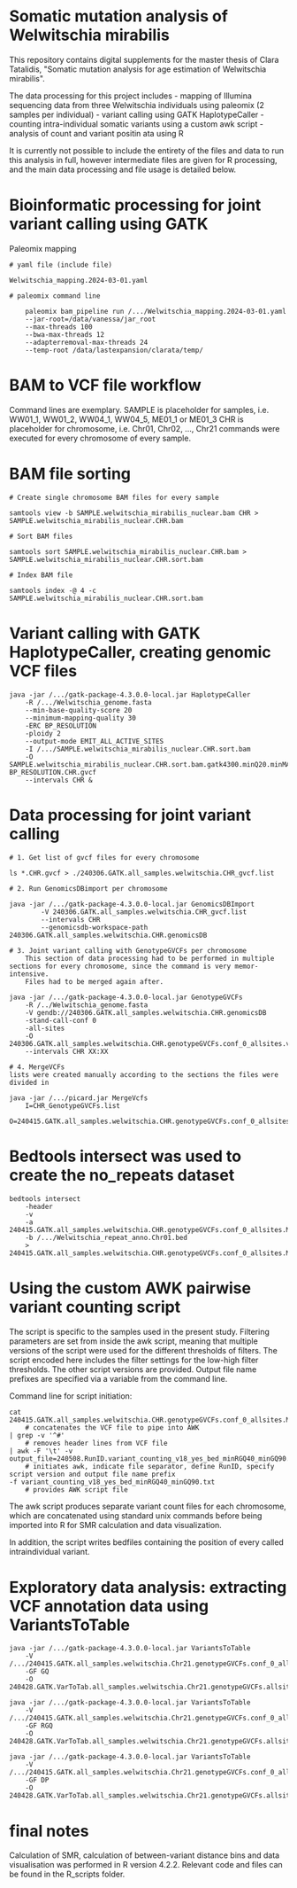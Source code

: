 # Somatic mutation analysis of Welwitschia mirabilis
This repository contains digital supplements for the master thesis of Clara Tatalidis, "Somatic mutation analysis for age estimation of Welwitschia mirabilis".

The data processing for this project includes
	- mapping of Illumina sequencing data from three Welwitschia individuals using paleomix (2 samples per individual)
 	- variant calling using GATK HaplotypeCaller
  	- counting intra-individual somatic variants using a custom awk script
   	- analysis of count and variant positin ata using R
    
It is currently not possible to include the entirety of the files and data to run this analysis in full, however intermediate files are given for R processing, and the main data processing and file usage is detailed below.

# Bioinformatic processing for joint variant calling using GATK

Paleomix mapping

	# yaml file (include file)
	
	Welwitschia_mapping.2024-03-01.yaml	
	
	# paleomix command line
	
		paleomix bam_pipeline run /.../Welwitschia_mapping.2024-03-01.yaml 
		--jar-root=/data/vanessa/jar_root 
		--max-threads 100 
		--bwa-max-threads 12 
		--adapterremoval-max-threads 24
		--temp-root /data/lastexpansion/clarata/temp/

# BAM to VCF file workflow
Command lines are exemplary.
SAMPLE is placeholder for samples, i.e. WW01_1, WW01_2, WW04_1, WW04_5, ME01_1 or ME01_3
CHR is placeholder for chromosome, i.e. Chr01, Chr02, ..., Chr21
commands were executed for every chromosome of every sample.


# BAM file sorting 
	# Create single chromosome BAM files for every sample
	
	samtools view -b SAMPLE.welwitschia_mirabilis_nuclear.bam CHR > SAMPLE.welwitschia_mirabilis_nuclear.CHR.bam
		
	# Sort BAM files
	
	samtools sort SAMPLE.welwitschia_mirabilis_nuclear.CHR.bam > SAMPLE.welwitschia_mirabilis_nuclear.CHR.sort.bam 
	
	# Index BAM file 
	
	samtools index -@ 4 -c SAMPLE.welwitschia_mirabilis_nuclear.CHR.sort.bam 
	
	
# Variant calling with GATK HaplotypeCaller, creating genomic VCF files
	
	java -jar /.../gatk-package-4.3.0.0-local.jar HaplotypeCaller 
		-R /.../Welwitschia_genome.fasta 
		--min-base-quality-score 20 
		--minimum-mapping-quality 30 
		-ERC BP_RESOLUTION 
		-ploidy 2 
		--output-mode EMIT_ALL_ACTIVE_SITES 
		-I /.../SAMPLE.welwitschia_mirabilis_nuclear.CHR.sort.bam 
		-O SAMPLE.welwitschia_mirabilis_nuclear.CHR.sort.bam.gatk4300.minQ20.minMAPQ30.ERC-BP_RESOLUTION.CHR.gvcf 
		--intervals CHR &
		
# Data processing for joint variant calling

	# 1. Get list of gvcf files for every chromosome
	
	ls *.CHR.gvcf > ./240306.GATK.all_samples.welwitschia.CHR_gvcf.list
		
	# 2. Run GenomicsDBimport per chromosome
	
	java -jar /.../gatk-package-4.3.0.0-local.jar GenomicsDBImport 
			-V 240306.GATK.all_samples.welwitschia.CHR_gvcf.list 
			--intervals CHR 
			--genomicsdb-workspace-path 240306.GATK.all_samples.welwitschia.CHR.genomicsDB 
			
	# 3. Joint variant calling with GenotypeGVCFs per chromosome
		This section of data processing had to be performed in multiple sections for every chromosome, since the command is very memor-intensive. 
		Files had to be merged again after.
	
	java -jar /.../gatk-package-4.3.0.0-local.jar GenotypeGVCFs 
		-R /../Welwitschia_genome.fasta
		-V gendb://240306.GATK.all_samples.welwitschia.CHR.genomicsDB 
		-stand-call-conf 0 
		-all-sites 
		-O 240306.GATK.all_samples.welwitschia.CHR.genotypeGVCFs.conf_0_allsites.vcf 
		--intervals CHR XX:XX
		
	# 4. MergeVCFs
	lists were created manually according to the sections the files were divided in
		
	java -jar /.../picard.jar MergeVcfs 
		I=CHR_GenotypeGVCFs.list 
		O=240415.GATK.all_samples.welwitschia.CHR.genotypeGVCFs.conf_0_allsites.MergeVcfs.vcf 
		
# Bedtools intersect was used to create the no_repeats dataset
	
	bedtools intersect 
		-header 
		-v 
		-a 240415.GATK.all_samples.welwitschia.CHR.genotypeGVCFs.conf_0_allsites.MergeVcfs.vcf 
		-b /.../Welwitschia_repeat_anno.Chr01.bed  
		> 240415.GATK.all_samples.welwitschia.CHR.genotypeGVCFs.conf_0_allsites.MergeVcfs.no_repeats.vcf 
		
# Using the custom AWK pairwise variant counting script
The script is specific to the samples used in the present study.
Filtering parameters are set from inside the awk script, meaning that multiple versions of the script were used for the different thresholds of filters.
The script encoded here includes the filter settings for the low-high filter thresholds. The other script versions are provided.
Output file name prefixes are specified via a variable from the command line.
	
	
Command line for script initiation:

	cat 240415.GATK.all_samples.welwitschia.CHR.genotypeGVCFs.conf_0_allsites.MergeVcfs.vcf 
		# concatenates the VCF file to pipe into AWK
	| grep -v '^#' 
		# removes header lines from VCF file
	| awk -F '\t' -v output_file=240508.RunID.variant_counting_v18_yes_bed_minRGQ40_minGQ90.CHR.allsites 
		# initiates awk, indicate file separator, define RunID, specify script version and output file name prefix
	-f variant_counting_v18_yes_bed_minRGQ40_minGQ90.txt 
		# provides AWK script file
	

The awk script produces separate variant count files for each chromosome, which are concatenated using standard unix commands before being imported into R for SMR calculation and data visualization.

In addition, the script writes bedfiles containing the position of every called intraindividual variant.


# Exploratory data analysis: extracting VCF annotation data using VariantsToTable

	java -jar /.../gatk-package-4.3.0.0-local.jar VariantsToTable 
		-V /.../240415.GATK.all_samples.welwitschia.Chr21.genotypeGVCFs.conf_0_allsites.MergeVcfs.vcf 
		-GF GQ 
		-O 240428.GATK.VarToTab.all_samples.welwitschia.Chr21.genotypeGVCFs.allsites.GF_GQ.table 
	
	java -jar /.../gatk-package-4.3.0.0-local.jar VariantsToTable 
		-V /.../240415.GATK.all_samples.welwitschia.Chr21.genotypeGVCFs.conf_0_allsites.MergeVcfs.vcf 
		-GF RGQ 
		-O 240428.GATK.VarToTab.all_samples.welwitschia.Chr21.genotypeGVCFs.allsites.GF_RGQ.table 
	
	java -jar /.../gatk-package-4.3.0.0-local.jar VariantsToTable 
		-V /.../240415.GATK.all_samples.welwitschia.Chr21.genotypeGVCFs.conf_0_allsites.MergeVcfs.vcf 
		-GF DP 
		-O 240428.GATK.VarToTab.all_samples.welwitschia.Chr21.genotypeGVCFs.allsites.GF_DP.table 
	
# final notes
Calculation of SMR, calculation of between-variant distance bins and data visualisation 
was performed in R version 4.2.2. Relevant code and files can be found in the R_scripts folder.
